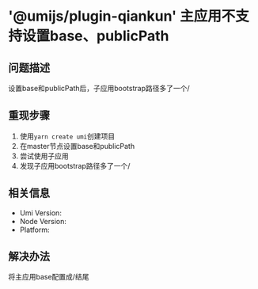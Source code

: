 # '@umijs/plugin-qiankun' 主应用不支持设置base、publicPath

## 问题描述

设置base和publicPath后，子应用bootstrap路径多了一个/

## 重现步骤

1. 使用`yarn create umi`创建项目
2. 在master节点设置base和publicPath
3. 尝试使用子应用
4. 发现子应用bootstrap路径多了一个/

## 相关信息

- Umi Version:
- Node Version:
- Platform:

## 解决办法

将主应用base配置成/结尾
